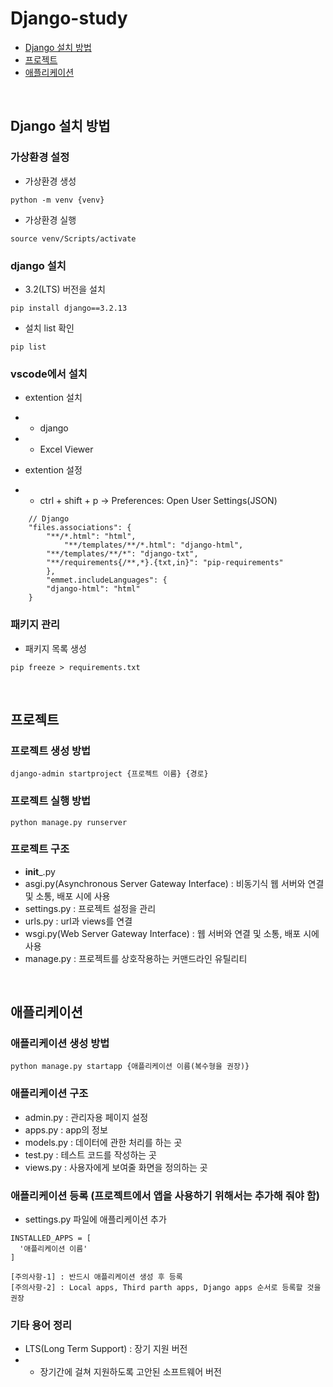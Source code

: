 # Django-study
- [Django 설치 방법](#django-설치-방법)     
- [프로젝트](#프로젝트)
- [애플리케이션](#애플리케이션)

<br>
    
## Django 설치 방법


### 가상환경 설정
- 가상환경 생성
```
python -m venv {venv}
```

- 가상환경 실행
```
source venv/Scripts/activate
```

### django 설치
- 3.2(LTS) 버전을 설치
```
pip install django==3.2.13
```

- 설치 list 확인
```
pip list
```

### vscode에서 설치
- extention 설치     
- - django
- - Excel Viewer

- extention 설정
- - ctrl + shift + p -> Preferences: Open User Settings(JSON)
```
    // Django
    "files.associations": {
        "**/*.html": "html",
            "**/templates/**/*.html": "django-html",
        "**/templates/**/*": "django-txt",
        "**/requirements{/**,*}.{txt,in}": "pip-requirements"
        },
        "emmet.includeLanguages": {
        "django-html": "html"
    }
```

### 패키지 관리     
- 패키지 목록 생성
```
pip freeze > requirements.txt
```

<br>

## 프로젝트     

### 프로젝트 생성 방법
```
django-admin startproject {프로젝트 이름} {경로}
```

### 프로젝트 실행 방법     
```
python manage.py runserver
```

### 프로젝트 구조
- __init___.py
- asgi.py(Asynchronous Server Gateway Interface) : 비동기식 웹 서버와 연결 및 소통, 배포 시에 사용
- settings.py : 프로젝트 설정을 관리
- urls.py : url과 views를 연결
- wsgi.py(Web Server Gateway Interface) : 웹 서버와 연결 및 소통, 배포 시에 사용
- manage.py : 프로젝트를 상호작용하는 커맨드라인 유틸리티

<br>

## 애플리케이션     

### 애플리케이션 생성 방법
```
python manage.py startapp {애플리케이션 이름(복수형을 권장)}
```

### 애플리케이션 구조
- admin.py : 관리자용 페이지 설정
- apps.py : app의 정보
- models.py : 데이터에 관한 처리를 하는 곳
- test.py : 테스트 코드를 작성하는 곳
- views.py : 사용자에게 보여줄 화면을 정의하는 곳

### 애플리케이션 등록 (프로젝트에서 앱을 사용하기 위해서는 추가해 줘야 함)
- settings.py 파일에 애플리케이션 추가
```
INSTALLED_APPS = [
  '애플리케이션 이름'
]

[주의사항-1] : 반드시 애플리케이션 생성 후 등록
[주의사항-2] : Local apps, Third parth apps, Django apps 순서로 등록할 것을 권장

```

### 기타 용어 정리
- LTS(Long Term Support) : 장기 지원 버전     
- - 장기간에 걸쳐 지원하도록 고안된 소프트웨어 버전
